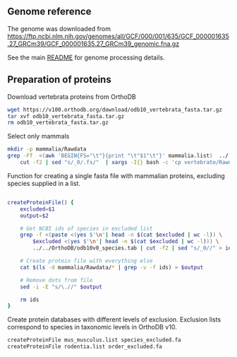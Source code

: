 ## Genome reference

The genome was downloaded from https://ftp.ncbi.nlm.nih.gov/genomes/all/GCF/000/001/635/GCF_000001635.27_GRCm39/GCF_000001635.27_GRCm39_genomic.fna.gz

See the main [README](../../README.md) for genome processing details.

## Preparation of proteins

Download vertebrata proteins from OrthoDB

```bash
wget https://v100.orthodb.org/download/odb10_vertebrata_fasta.tar.gz
tar xvf odb10_vertebrata_fasta.tar.gz
rm odb10_vertebrata_fasta.tar.gz
```

Select only mammals

```bash
mkdir -p mammalia/Rawdata
grep -Ff  <(awk 'BEGIN{FS="\t"}{print "\t"$1"\t"}' mammalia.list)  ../../OrthoDB/odb10v0_species.tab | \
    cut -f2 | sed "s/_0/.fs/"  | xargs -I{} bash -c 'cp vertebrate/Rawdata/{} mammalia/Rawdata/'
```



Function for creating a single fasta file with mammalian proteins, excluding
species supplied in a list.

```bash

createProteinFile() {
    excluded=$1
    output=$2

    # Get NCBI ids of species in excluded list
    grep -f <(paste <(yes $'\n'| head -n $(cat $excluded | wc -l)) \
        $excluded <(yes $'\n'| head -n $(cat $excluded | wc -l))) \
        ../../OrthoDB/odb10v0_species.tab | cut -f2 | sed "s/_0//" > ids

    # Create protein file with everything else
    cat $(ls -d mammalia/Rawdata/* | grep -v -f ids) > $output

    # Remove dots from file
    sed -i -E "s/\.//" $output

    rm ids
}
```

Create protein databases with different levels of exclusion. Exclusion lists
correspond to species in taxonomic levels in OrthoDB v10.

```bash
createProteinFile mus_musculus.list species_excluded.fa
createProteinFile rodentia.list order_excluded.fa
```
